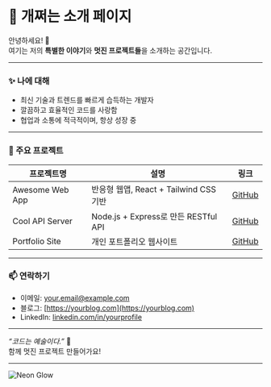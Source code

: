 # 🚀 개쩌는 소개 페이지

안녕하세요! 👋  
여기는 저의 **특별한 이야기**와 **멋진 프로젝트들**을 소개하는 공간입니다.

---

### ✨ 나에 대해

- 최신 기술과 트렌드를 빠르게 습득하는 개발자  
- 깔끔하고 효율적인 코드를 사랑함  
- 협업과 소통에 적극적이며, 항상 성장 중  

---

### 📂 주요 프로젝트

| 프로젝트명        | 설명                                    | 링크                      |
|-------------------|---------------------------------------|---------------------------|
| Awesome Web App   | 반응형 웹앱, React + Tailwind CSS 기반 | [GitHub](https://github.com/yourname/awesome-web-app)  |
| Cool API Server   | Node.js + Express로 만든 RESTful API  | [GitHub](https://github.com/yourname/cool-api-server)  |
| Portfolio Site    | 개인 포트폴리오 웹사이트                | [GitHub](https://github.com/yourname/portfolio-site)   |

---

### 📫 연락하기

- 이메일: your.email@example.com  
- 블로그: [https://yourblog.com](https://yourblog.com)  
- LinkedIn: [linkedin.com/in/yourprofile](https://linkedin.com/in/yourprofile)

---

*“코드는 예술이다.”* 🎨  
함께 멋진 프로젝트 만들어가요!  

---

![Neon Glow](https://media.giphy.com/media/3ohc1cI6EJeD8T5THu/giphy.gif)

